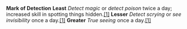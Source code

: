 **Mark of Detection**
**Least**
_Detect magic_ or _detect poison_ twice a day; increased skill in spotting things hidden.[[1]](https://eberron.fandom.com/wiki/Mark_of_Detection\#cite_note-ECS-p63-1)
**Lesser**
_Detect scrying_ or _see invisibility_ once a day.[[1]](https://eberron.fandom.com/wiki/Mark_of_Detection\#cite_note-ECS-p63-1)
**Greater**
_True seeing_ once a day.[[1]](https://eberron.fandom.com/wiki/Mark_of_Detection\#cite_note-ECS-p63-1)